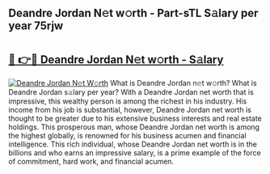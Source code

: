 ## Deandre Jordan N𝚎t w𝚘rth - Part-sTL S𝚊lary per year 75rjw

# <h2><a href="http://gc1givt.nevu.top/?p=Deandre+Jordan">🔗 👉🔴 Deandre Jordan N𝚎t w𝚘rth - S𝚊lary</a></h2>

[![Deandre Jordan N𝚎t W𝚘rth](https://i.imgur.com/Oavwk0R.jpeg)](http://gc1givt.nevu.top/?p=Deandre+Jordan)
What is Deandre Jordan n𝚎t w𝚘rth? What is Deandre Jordan s𝚊lary per year?
With a Deandre Jordan net worth that is impressive, this wealthy person is among the richest in his industry. His income from his job is substantial, however, Deandre Jordan net worth is thought to be greater due to his extensive business interests and real estate holdings. This prosperous man, whose Deandre Jordan net worth is among the highest globally, is renowned for his business acumen and financial intelligence. This rich individual, whose Deandre Jordan net worth is in the billions and who earns an impressive salary, is a prime example of the force of commitment, hard work, and financial acumen.
